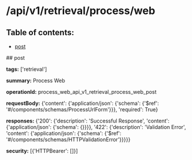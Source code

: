# /api/v1/retrieval/process/web

## Table of contents:
- [post](#post)

<a name="post" />
## post

**tags:** ['retrieval']

**summary:** Process Web

**operationId:** process_web_api_v1_retrieval_process_web_post

**requestBody:** {'content': {'application/json': {'schema': {'$ref': '#/components/schemas/ProcessUrlForm'}}}, 'required': True}

**responses:** {'200': {'description': 'Successful Response', 'content': {'application/json': {'schema': {}}}}, '422': {'description': 'Validation Error', 'content': {'application/json': {'schema': {'$ref': '#/components/schemas/HTTPValidationError'}}}}}

**security:** [{'HTTPBearer': []}]

